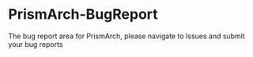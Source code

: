 # PrismArch-BugReport
The bug report area for PrismArch, please navigate to Issues and submit your bug reports
